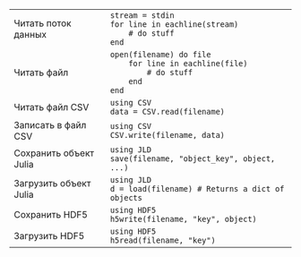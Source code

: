 |                   |                                                                                 |
| ----------------- | ------------------------------------------------------------------------------- |
| Читать поток данных | `stream = stdin`<br>`for line in eachline(stream)`<br>`    # do stuff`<br>`end` |
| Читать файл       | `open(filename) do file`<br>`    for line in eachline(file)`<br>`        # do stuff`<br>`    end`<br>`end` |
| Читать файл CSV   | `using CSV`<br>`data = CSV.read(filename)`                                      |
| Записать в файл CSV | `using CSV`<br>`CSV.write(filename, data)`                                      |
| Сохранить объект Julia | `using JLD`<br>`save(filename, "object_key", object, ...)`                      |
| Загрузить объект Julia | `using JLD`<br>`d = load(filename) # Returns a dict of objects`                 |
| Сохранить HDF5    | `using HDF5`<br>`h5write(filename, "key", object)`                              |
| Загрузить HDF5    | `using HDF5`<br>`h5read(filename, "key")`                                       |
